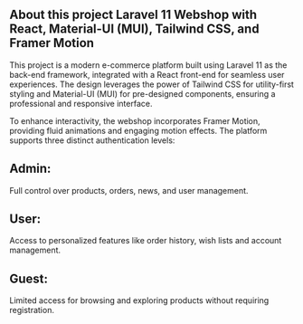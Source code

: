 ## About this project Laravel 11 Webshop with React, Material-UI (MUI), Tailwind CSS, and Framer Motion

This project is a modern e-commerce platform built using Laravel 11 as the back-end framework, integrated with a React front-end for seamless user experiences. The design leverages the power of Tailwind CSS for utility-first styling and Material-UI (MUI) for pre-designed components, ensuring a professional and responsive interface.

To enhance interactivity, the webshop incorporates Framer Motion, providing fluid animations and engaging motion effects. The platform supports three distinct authentication levels:

## Admin: 
Full control over products, orders, news,  and user management.
## User: 
Access to personalized features like order history, wish lists and account management.
## Guest:
Limited access for browsing and exploring products without requiring registration.
